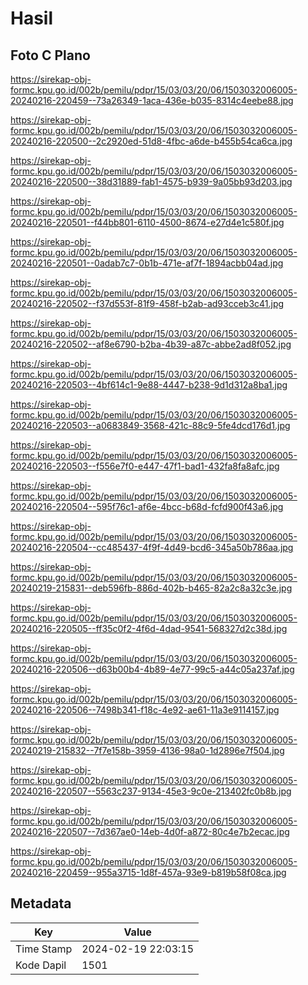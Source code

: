 # Hasil

## Foto C Plano

https://sirekap-obj-formc.kpu.go.id/002b/pemilu/pdpr/15/03/03/20/06/1503032006005-20240216-220459--73a26349-1aca-436e-b035-8314c4eebe88.jpg

https://sirekap-obj-formc.kpu.go.id/002b/pemilu/pdpr/15/03/03/20/06/1503032006005-20240216-220500--2c2920ed-51d8-4fbc-a6de-b455b54ca6ca.jpg

https://sirekap-obj-formc.kpu.go.id/002b/pemilu/pdpr/15/03/03/20/06/1503032006005-20240216-220500--38d31889-fab1-4575-b939-9a05bb93d203.jpg

https://sirekap-obj-formc.kpu.go.id/002b/pemilu/pdpr/15/03/03/20/06/1503032006005-20240216-220501--f44bb801-6110-4500-8674-e27d4e1c580f.jpg

https://sirekap-obj-formc.kpu.go.id/002b/pemilu/pdpr/15/03/03/20/06/1503032006005-20240216-220501--0adab7c7-0b1b-471e-af7f-1894acbb04ad.jpg

https://sirekap-obj-formc.kpu.go.id/002b/pemilu/pdpr/15/03/03/20/06/1503032006005-20240216-220502--f37d553f-81f9-458f-b2ab-ad93cceb3c41.jpg

https://sirekap-obj-formc.kpu.go.id/002b/pemilu/pdpr/15/03/03/20/06/1503032006005-20240216-220502--af8e6790-b2ba-4b39-a87c-abbe2ad8f052.jpg

https://sirekap-obj-formc.kpu.go.id/002b/pemilu/pdpr/15/03/03/20/06/1503032006005-20240216-220503--4bf614c1-9e88-4447-b238-9d1d312a8ba1.jpg

https://sirekap-obj-formc.kpu.go.id/002b/pemilu/pdpr/15/03/03/20/06/1503032006005-20240216-220503--a0683849-3568-421c-88c9-5fe4dcd176d1.jpg

https://sirekap-obj-formc.kpu.go.id/002b/pemilu/pdpr/15/03/03/20/06/1503032006005-20240216-220503--f556e7f0-e447-47f1-bad1-432fa8fa8afc.jpg

https://sirekap-obj-formc.kpu.go.id/002b/pemilu/pdpr/15/03/03/20/06/1503032006005-20240216-220504--595f76c1-af6e-4bcc-b68d-fcfd900f43a6.jpg

https://sirekap-obj-formc.kpu.go.id/002b/pemilu/pdpr/15/03/03/20/06/1503032006005-20240216-220504--cc485437-4f9f-4d49-bcd6-345a50b786aa.jpg

https://sirekap-obj-formc.kpu.go.id/002b/pemilu/pdpr/15/03/03/20/06/1503032006005-20240219-215831--deb596fb-886d-402b-b465-82a2c8a32c3e.jpg

https://sirekap-obj-formc.kpu.go.id/002b/pemilu/pdpr/15/03/03/20/06/1503032006005-20240216-220505--ff35c0f2-4f6d-4dad-9541-568327d2c38d.jpg

https://sirekap-obj-formc.kpu.go.id/002b/pemilu/pdpr/15/03/03/20/06/1503032006005-20240216-220506--d63b00b4-4b89-4e77-99c5-a44c05a237af.jpg

https://sirekap-obj-formc.kpu.go.id/002b/pemilu/pdpr/15/03/03/20/06/1503032006005-20240216-220506--7498b341-f18c-4e92-ae61-11a3e9114157.jpg

https://sirekap-obj-formc.kpu.go.id/002b/pemilu/pdpr/15/03/03/20/06/1503032006005-20240219-215832--7f7e158b-3959-4136-98a0-1d2896e7f504.jpg

https://sirekap-obj-formc.kpu.go.id/002b/pemilu/pdpr/15/03/03/20/06/1503032006005-20240216-220507--5563c237-9134-45e3-9c0e-213402fc0b8b.jpg

https://sirekap-obj-formc.kpu.go.id/002b/pemilu/pdpr/15/03/03/20/06/1503032006005-20240216-220507--7d367ae0-14eb-4d0f-a872-80c4e7b2ecac.jpg

https://sirekap-obj-formc.kpu.go.id/002b/pemilu/pdpr/15/03/03/20/06/1503032006005-20240216-220459--955a3715-1d8f-457a-93e9-b819b58f08ca.jpg


## Metadata

| Key        | Value               |
| ---------- | ------------------- |
| Time Stamp | 2024-02-19 22:03:15 |
| Kode Dapil | 1501                |



